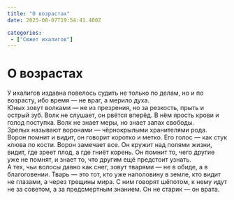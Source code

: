 ```yaml
---
title: "О возрастах"
date: 2025-08-07T19:54:41.400Z

categories:
 - ["Сюжет ихалигов"]
---
```


О возрастах
===========

У ихалигов издавна повелось судить не только по делам, но и по возрасту,
ибо время — не враг, а мерило духа.  
Юных зовут волками — не из презрения, но за резкость, прыть и острый
зуб. Волк не слушает, он рвётся вперёд. В нём ярость крови и голод
поступка. Волк не знает меры, но знает запах свободы.  
Зрелых называют воронами — чёрнокрылыми хранителями рода. Ворон помнит и
видит, он говорит коротко и метко. Его голос — как стук клюва по кости.
Ворон замечает все. Он кружит над полями жизни, видит, где зреет плод, а
где гниёт корень. Он помнит то, чего другие уже не помнят, и знает то,
что другим ещё предстоит узнать.  
А тех, чьи волосы давно как снег, зовут тварями — не в обиде, а в
благоговении. Тварь — это тот, кто уже наполовину в земле, кто видит не
глазами, а через трещины мира. С ним говорят шёпотом, к нему идут не за
советом, а за предсмертным знанием. Он не старик — он врата.
